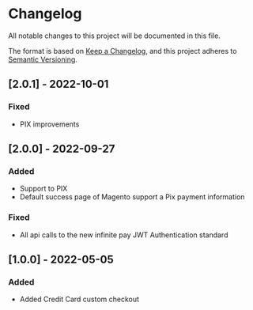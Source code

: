 # Changelog

All notable changes to this project will be documented in this file.

The format is based on [Keep a Changelog](https://keepachangelog.com/en/1.0.0/),
and this project adheres to [Semantic Versioning](https://semver.org/spec/v2.0.0.html).



## [2.0.1] - 2022-10-01
### Fixed
- PIX improvements
## [2.0.0] - 2022-09-27

### Added
- Support to PIX
- Default success page of Magento support a Pix payment information

### Fixed
- All api calls to the new infinite pay JWT Authentication standard

## [1.0.0] - 2022-05-05

### Added
- Added Credit Card custom checkout

